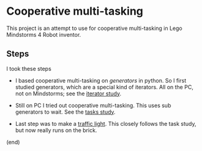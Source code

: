 # Cooperative multi-tasking

This project is an attempt to use for cooperative multi-tasking in Lego Mindstorms 4 Robot inventor.

## Steps

I took these steps

 - I based cooperative multi-tasking on _generators_ in python.
   So I first studied generators, which are a special kind of iterators.
   All on the PC, not on Mindstorms; see the [iterator study](iteratorstudy).
 
 - Still on PC I tried out cooperative multi-tasking.
   This uses sub generators to wait.
   See the [tasks study](tasksstudy).
 
 - Last step was to make a [traffic light](trafficlight.md).
   This closely follows the task study, but now really runs on the brick.

(end)

